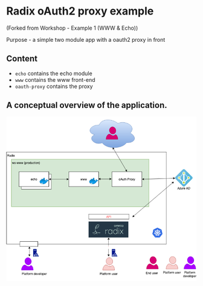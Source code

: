 # Radix oAuth2 proxy example
(Forked from Workshop - Example 1 (WWW & Echo))

Purpose - a simple two module app with a oauth2 proxy in front

## Content

- ```echo``` contains the echo module
- ```www``` contains the www front-end
- ```oauth-proxy``` contains the proxy

## A conceptual overview of the application.

![Conseptual diagram](./docs/smalldiagram.png) 
